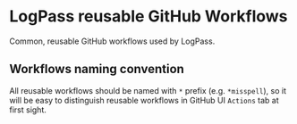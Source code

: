 # LogPass reusable GitHub Workflows

Common, reusable GitHub workflows used by LogPass.

## Workflows naming convention

All reusable workflows should be named with `*` prefix (e.g. `*misspell`),
so it will be easy to distinguish reusable workflows in GitHub UI `Actions`
tab at first sight.
